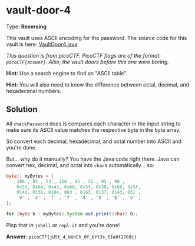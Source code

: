 # vault-door-4

Type: **Reversing**

This vault uses ASCII encoding for the password. The source code for this vault is here: [VaultDoor4.java](https://jupiter.challenges.picoctf.org/static/09d3002ae349631324a17e2255ae8df2/VaultDoor4.java)

*This question is from picoCTF. PicoCTF flags are of the format: `picoCTF{answer}`.
Also, the vault doors before this one were boring.*

**Hint**: Use a search engine to find an "ASCII table".

**Hint**: You will also need to know the difference between octal, decimal, and hexadecimal numbers.

## Solution

All `checkPassword` does is compares each character in the input string to make sure its ASCII value matches the respective byte in the byte array.

So convert each decimal, hexadecimal, and octal number into ASCII and you're done.

But... why do it manually? You have the Java code right there. Java can convert hex, decimal, and octal into `char`s automatically... so:

```java
byte[] myBytes = {
    106 , 85 , 53 , 116 , 95 , 52 , 95 , 98 ,
    0x55, 0x6e, 0x43, 0x68, 0x5f, 0x30, 0x66, 0x5f,
    0142, 0131, 0164, 063 , 0163, 0137, 0143, 061 ,
    '9' , '4' , 'f' , '7' , '4' , '5' , '8' , 'e' ,
};

for (byte b : myBytes) System.out.print((char) b);
```

Plop that in `jshell` or `repl.it` and you're done!

**Answer**: `picoCTF{jU5t_4_bUnCh_0f_bYt3s_61e0f2769c}`
